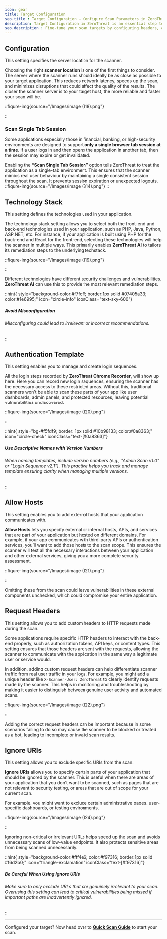 ```yaml
---
icon: gear
title: Target Configuration
seo.title : Target Configuration – Configure Scan Parameters in ZeroThreat
description: Target Configuration in ZeroThreat is an essential step to ensure the scan runs efficiently. It allows you to customize how each target is scanned. You can define scan depth, include or exclude specific paths, configure authentication methods, and set scan preferences. This ensures that scans are tailored to your application's structure, improving accuracy and reducing false positives. 
seo.description : Fine-tune your scan targets by configuring headers, authentication, and server options. Optimize each target setup for accurate and effective scanning.
---
```


## Configuration

This setting specifies the server location for the scanner.&#x20;

Choosing the right **scanner location** is one of the first things to consider. The server where the scanner runs should ideally be as close as possible to your target application. This reduces network latency, speeds up the scan, and minimizes disruptions that could affect the quality of the results. The closer the scanner server is to your target host, the more reliable and faster your scan will be.&#x20;

::fiqure-img{source="/Images/image (118).png"}

<!-- <img src="/Images/image (118).png" alt=""> -->

::
### Scan Single Tab Session

Some applications especially those in financial, banking, or high-security environments are designed to support **only a single browser tab session at a time**. If a user logs in and then opens the application in another tab, then the session may expire or get invalidated.

Enabling the **“Scan Single Tab Session”** option tells ZeroThreat to treat the application as a single-tab environment. This ensures that the scanner mimics real user behaviour by maintaining a single consistent session throughout the scan. It prevents session expiration or unexpected logouts.
::fiqure-img{source="/Images/image (314).png"}
::
<!-- <figure><img src="../.gitbook/assets/image (235).png" alt="" width="563"><figcaption></figcaption></figure> -->

## Technology Stack

This setting defines the technologies used in your application.

The technology stack setting allows you to select both the front-end and back-end technologies used in your application, such as PHP, Java, Python, ASP.NET, etc. For instance, if your application is built using PHP for the back-end and React for the front-end, selecting these technologies will help the scanner in multiple ways. This primarily enables **ZeroThreat AI** to tailors its remediation steps to the underlying techstack.

::fiqure-img{source="/Images/image (119).png"}

<!-- <img src="/Images/image (119).png" alt=""> -->

::

Different technologies have different security challenges and vulnerabilities. **ZeroThreat AI** can use this to provide the most relevant remediation steps.&#x20;

::hint{ style="background-color:#f7fcff; border:1px solid #07405a33; color:#1e6995;" icon="circle-info" iconClass="text-sky-600"}

##### **Avoid Misconfiguration**

###### Misconfiguring could lead to irrelevant or incorrect recommendations.

::

## Authentication Template

This setting enables you to manage and create login sequences.

All the login steps recorded by **ZeroThreat Chrome Recorder**, will show up here. Here you can record new login sequences, ensuring the scanner has the necessary access to these restricted areas. Without this, traditional scanners won’t be able to scan these parts of your app like user dashboards, admin panels, and protected resources, leaving potential vulnerabilities undiscovered.

::fiqure-img{source="/Images/image (120).png"}

<!-- <img src="/Images/image (120).png" alt="" > -->

::

::hint{ style="bg-#f5fdf9; border: 1px solid #10b98133; color:#0a8363;" icon="circle-check" iconClass="text-[#0a8363]"}

##### **Use Descriptive Names with Version Numbers**

###### When naming templates, include version numbers (e.g., "Admin Scan v1.0" or "Login Sequence v2.1"). This practice helps you track and manage template ensuring clarity when managing multiple versions.

::

## Allow Hosts&#x20;

This setting enables you to add external hosts that your application communicates with.&#x20;

**Allow Hosts** lets you specify external or internal hosts, APIs, and services that are part of your application but hosted on different domains. For example, if your app communicates with third-party APIs or authentication services, you’ll want to add those hosts to the scan scope. This ensures the scanner will test all the necessary interactions between your application and other external services, giving you a more complete security assessment.&#x20;

::fiqure-img{source="/Images/image (121).png"}

<!-- <img src="/Images/image (121).png" alt="" > -->

::

Omitting these from the scan could leave vulnerabilities in these external components unchecked, which could compromise your entire application.

## Request Headers

This setting allows you to add custom headers to HTTP requests made during the scan.&#x20;

Some applications require specific HTTP headers to interact with the back-end properly, such as authorization tokens, API keys, or content types. This setting ensures that those headers are sent with the requests, allowing the scanner to communicate with the application in the same way a legitimate user or service would.

In addition, adding custom request headers can help differentiate scanner traffic from real user traffic in your logs. For example, you might add a unique header like `X-Scanner-User: ZeroThreat` to clearly identify requests made by the scanner. This helps in monitoring and troubleshooting by making it easier to distinguish between genuine user activity and automated scans.

::fiqure-img{source="/Images/image (122).png"}

<!-- <img src="/Images/image (122).png" alt="" > -->

::

Adding the correct request headers can be important because in some scenarios failing to do so may cause the scanner to be blocked or treated as a bot, leading to incomplete or invalid scan results.

## Ignore URIs

This setting allows you to exclude specific URIs from the scan.

**Ignore URIs** allows you to specify certain parts of your application that should be ignored by the scanner. This is useful when there are areas of your application that you don’t want to be scanned, such as pages that are not relevant to security testing, or areas that are out of scope for your current scan.

For example, you might want to exclude certain administrative pages, user-specific dashboards, or testing environments.

::fiqure-img{source="/Images/image (124).png"}

<!-- <img src="/Images/image (124).png" alt="" > -->

::

Ignoring non-critical or irrelevant URLs helps speed up the scan and avoids unnecessary scans of low-value endpoints. It also protects sensitive areas from being scanned unnecessarily.&#x20;

::hint{ style="background-color:#fff4e6; color:#f97316; border:1px solid #f6d2b0;" icon="triangle-exclamation" iconClass="text-[#f97316]"}

##### **Be Careful When Using Ignore URIs**

###### Make sure to only exclude URLs that are genuinely irrelevant to your scan. Overusing this setting can lead to critical vulnerabilities being missed if important paths are inadvertently ignored.

::

---

Configured your target? Now head over to [**Quick Scan Guide**](../getting-started/quick-scan-guide 'mention') to start your scan.
